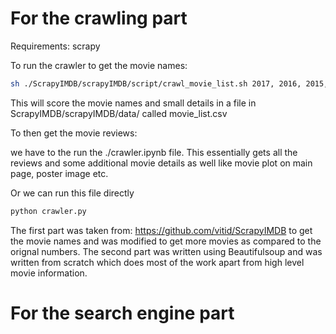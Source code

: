 # For the crawling part 

Requirements:
scrapy

To run the crawler to get the movie names:
```bash
sh ./ScrapyIMDB/scrapyIMDB/script/crawl_movie_list.sh 2017, 2016, 2015,2014,2013,2012,2011,2010,2009,2008,2007
```

This will score the movie names and small details in a file in  ScrapyIMDB/scrapyIMDB/data/ called movie_list.csv

To then get the movie reviews: 

we have to the run the ./crawler.ipynb file. This essentially gets all the reviews and some additional movie details as well like movie plot on main page, poster image etc.


Or we can run this file directly

```bash
python crawler.py
```

The first part was taken from: https://github.com/vitid/ScrapyIMDB to get the movie names and was modified to get more movies as compared to the orignal numbers. The second part was written using Beautifulsoup and was written from scratch which does most of the work apart from high level movie information.


# For the search engine part
